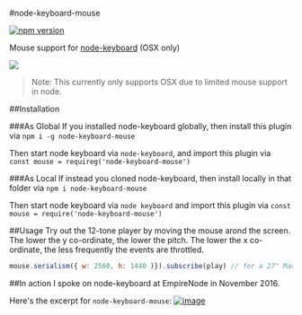 #node-keyboard-mouse

[![npm version](https://badge.fury.io/js/node-keyboard-mouse.svg)](https://badge.fury.io/js/node-keyboard-mouse) 

Mouse support for [node-keyboard](https://github.com/justinjmoses/node-keyboard) (OSX only)

![](https://media.giphy.com/media/x89OxwJoMl5GE/giphy.gif)

> Note: This currently only supports OSX due to limited mouse support in node.

##Installation

###As Global
If you installed node-keyboard globally, then install this plugin via `npm i -g node-keyboard-mouse`

Then start node keyboard via `node-keyboard`, and import this plugin via `const mouse = requireg('node-keyboard-mouse')`

###As Local
If instead you cloned node-keyboard, then install locally in that folder via `npm i node-keyboard-mouse`

Then start node keyboard via `node keyboard` and import this plugin via `const mouse = require('node-keyboard-mouse')`

##Usage
Try out the 12-tone player by moving the mouse arond the screen. The lower the y co-ordinate, the lower the pitch. The lower the x co-ordinate, the less frequently the events are throttled.

```javascript
mouse.serialism({ w: 2560, h: 1440 )}).subscribe(play) // for a 27" Mac Display (ignore retina aspect - i.e. DPI - when selecting this)
```

##In action
I spoke on node-keyboard at EmpireNode in November 2016.

Here's the excerpt for `node-keyboard-mouse`:
[![image](https://cloud.githubusercontent.com/assets/799038/20642880/e21b0b90-b3e8-11e6-8053-9271e7bff99c.png)](https://youtu.be/Wa5-DePTWdA?t=1210)
